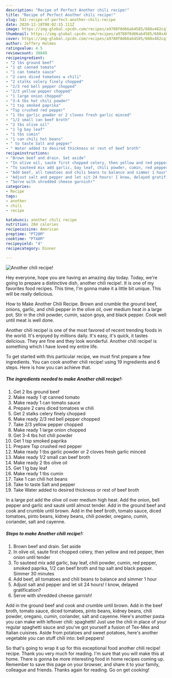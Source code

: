 ```yaml
---
description: "Recipe of Perfect Another chili recipe!"
title: "Recipe of Perfect Another chili recipe!"
slug: 541-recipe-of-perfect-another-chili-recipe
date: 2020-12-18T08:02:15.111Z
image: https://img-global.cpcdn.com/recipes/a9780f0d66ab4585/680x482cq70/another-chili-recipe-recipe-main-photo.jpg
thumbnail: https://img-global.cpcdn.com/recipes/a9780f0d66ab4585/680x482cq70/another-chili-recipe-recipe-main-photo.jpg
cover: https://img-global.cpcdn.com/recipes/a9780f0d66ab4585/680x482cq70/another-chili-recipe-recipe-main-photo.jpg
author: Jeffery Holmes
ratingvalue: 4.5
reviewcount: 38849
recipeingredient:
- "2 lbs ground beef"
- "1 qt canned tomato"
- "1 can tomato sauce"
- "2 cans diced tomatoes w chili"
- "2 stalks celery finely chopped"
- "2/3 red bell pepper chopped"
- "2/3 yellow pepper chopped"
- "1 large onion chopped"
- "3-4 tbs hot chili powder"
- "1 tsp smoked paprika"
- "Tsp crushed red pepper"
- "1 tbs garlic powder or 2 cloves fresh garlic minced"
- "1/2 small can beef broth"
- "2 tbs olive oil"
- "1 lg bay leaf"
- "1 tbs cumin"
- "1 can chili hot beans"
- " to taste Salt and pepper"
- " Water added to desired thickness or rest of beef broth"
recipeinstructions:
- "Brown beef and drain. Set aside"
- "In olive oil, saute first chopped celery, then yellow and red pepper, then onion until tender"
- "To sauteed mix add garlic, bay leaf, chili powder, cumin, red pepper, smoked paprika, 1/2 can beef broth and tsp salt and black pepper. Simmer 30 minutes"
- "Add beef, all tomatoes and chili beans to balance and simmer 1 hour"
- "Adjust salt and pepper and let sit 24 hours! I know, delayed gratification?"
- "Serve with shredded cheese garnish!"
categories:
- Recipe
tags:
- another
- chili
- recipe

katakunci: another chili recipe 
nutrition: 284 calories
recipecuisine: American
preptime: "PT28M"
cooktime: "PT48M"
recipeyield: "4"
recipecategory: Dinner

---
```



![Another chili recipe!](https://img-global.cpcdn.com/recipes/a9780f0d66ab4585/680x482cq70/another-chili-recipe-recipe-main-photo.jpg)

Hey everyone, hope you are having an amazing day today. Today, we're going to prepare a distinctive dish, another chili recipe!. It is one of my favorites food recipes. This time, I'm gonna make it a little bit unique. This will be really delicious.

How to Make Another Chili Recipe. Brown and crumble the ground beef, onions, garlic, and chili pepper in the olive oil, over medium heat in a large pot. Stir in the chili powder, cumin, sazon goya, and black pepper. Cook well until meat is well done.

Another chili recipe! is one of the most favored of recent trending foods in the world. It's enjoyed by millions daily. It's easy, it's quick, it tastes delicious. They are fine and they look wonderful. Another chili recipe! is something which I have loved my entire life.


To get started with this particular recipe, we must first prepare a few ingredients. You can cook another chili recipe! using 19 ingredients and 6 steps. Here is how you can achieve that.

<!--inarticleads1-->

##### The ingredients needed to make Another chili recipe!:

1. Get 2 lbs ground beef
1. Make ready 1 qt canned tomato
1. Make ready 1 can tomato sauce
1. Prepare 2 cans diced tomatoes w chili
1. Get 2 stalks celery finely chopped
1. Make ready 2/3 red bell pepper chopped
1. Take 2/3 yellow pepper chopped
1. Make ready 1 large onion chopped
1. Get 3-4 tbs hot chili powder
1. Get 1 tsp smoked paprika
1. Prepare Tsp crushed red pepper
1. Make ready 1 tbs garlic powder or 2 cloves fresh garlic minced
1. Make ready 1/2 small can beef broth
1. Make ready 2 tbs olive oil
1. Get 1 lg bay leaf
1. Make ready 1 tbs cumin
1. Take 1 can chili hot beans
1. Take  to taste Salt and pepper
1. Take  Water added to desired thickness or rest of beef broth


In a large pot add the olive oil over medium high heat. Add the onion, bell pepper and garlic and sauté until almost tender. Add in the ground beef and cook and crumble until brown. Add in the beef broth, tomato sauce, diced tomatoes, pinto beans, kidney beans, chili powder, oregano, cumin, coriander, salt and cayenne. 

<!--inarticleads2-->

##### Steps to make Another chili recipe!:

1. Brown beef and drain. Set aside
1. In olive oil, saute first chopped celery, then yellow and red pepper, then onion until tender
1. To sauteed mix add garlic, bay leaf, chili powder, cumin, red pepper, smoked paprika, 1/2 can beef broth and tsp salt and black pepper. Simmer 30 minutes
1. Add beef, all tomatoes and chili beans to balance and simmer 1 hour
1. Adjust salt and pepper and let sit 24 hours! I know, delayed gratification?
1. Serve with shredded cheese garnish!


Add in the ground beef and cook and crumble until brown. Add in the beef broth, tomato sauce, diced tomatoes, pinto beans, kidney beans, chili powder, oregano, cumin, coriander, salt and cayenne. Here&#39;s another pasta you can make with leftover chili: spaghetti! Just use the chili in place of your regular spaghetti sauce and you&#39;ve got yourself a fusion of Tex-Mex and Italian cuisines. Aside from potatoes and sweet potatoes, here&#39;s another vegetable you can stuff chili into: bell peppers! 

So that's going to wrap it up for this exceptional food another chili recipe! recipe. Thank you very much for reading. I'm sure that you will make this at home. There is gonna be more interesting food in home recipes coming up. Remember to save this page on your browser, and share it to your family, colleague and friends. Thanks again for reading. Go on get cooking!
